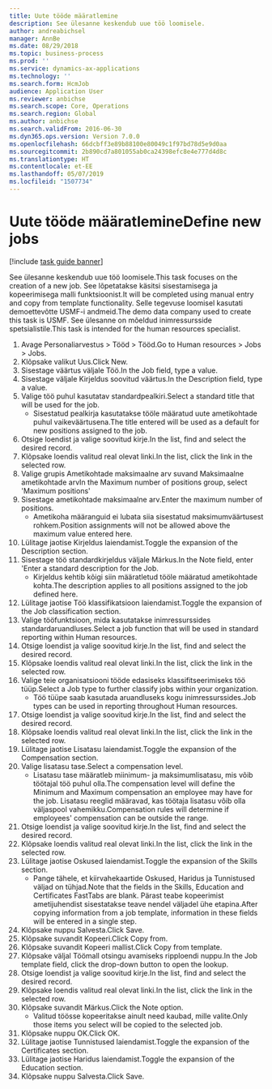 ```yaml
---
title: Uute tööde määratlemine
description: See ülesanne keskendub uue töö loomisele.
author: andreabichsel
manager: AnnBe
ms.date: 08/29/2018
ms.topic: business-process
ms.prod: ''
ms.service: dynamics-ax-applications
ms.technology: ''
ms.search.form: HcmJob
audience: Application User
ms.reviewer: anbichse
ms.search.scope: Core, Operations
ms.search.region: Global
ms.author: anbichse
ms.search.validFrom: 2016-06-30
ms.dyn365.ops.version: Version 7.0.0
ms.openlocfilehash: 66dcbff3e89b88100e80049c1f97bd78d5e9d0aa
ms.sourcegitcommit: 2b890cd7a801055ab0ca24398efc8e4e777d4d8c
ms.translationtype: HT
ms.contentlocale: et-EE
ms.lasthandoff: 05/07/2019
ms.locfileid: "1507734"
---
```

# <a name="define-new-jobs"></a><span data-ttu-id="9265f-103">Uute tööde määratlemine</span><span class="sxs-lookup"><span data-stu-id="9265f-103">Define new jobs</span></span>

[!include [task guide banner](../../includes/task-guide-banner.md)]

<span data-ttu-id="9265f-104">See ülesanne keskendub uue töö loomisele.</span><span class="sxs-lookup"><span data-stu-id="9265f-104">This task focuses on the creation of a new job.</span></span> <span data-ttu-id="9265f-105">See lõpetatakse käsitsi sisestamisega ja kopeerimisega malli funktsioonist.</span><span class="sxs-lookup"><span data-stu-id="9265f-105">It will be completed using manual entry and copy from template functionality.</span></span> <span data-ttu-id="9265f-106">Selle tegevuse loomisel kasutati demoettevõtte USMF-i andmeid.</span><span class="sxs-lookup"><span data-stu-id="9265f-106">The demo data company used to create this task is USMF.</span></span> <span data-ttu-id="9265f-107">See ülesanne on mõeldud inimressursside spetsialistile.</span><span class="sxs-lookup"><span data-stu-id="9265f-107">This task is intended for the human resources specialist.</span></span>

1. <span data-ttu-id="9265f-108">Avage Personaliarvestus > Tööd > Tööd.</span><span class="sxs-lookup"><span data-stu-id="9265f-108">Go to Human resources > Jobs > Jobs.</span></span>
2. <span data-ttu-id="9265f-109">Klõpsake valikut Uus.</span><span class="sxs-lookup"><span data-stu-id="9265f-109">Click New.</span></span>
3. <span data-ttu-id="9265f-110">Sisestage väärtus väljale Töö.</span><span class="sxs-lookup"><span data-stu-id="9265f-110">In the Job field, type a value.</span></span>
4. <span data-ttu-id="9265f-111">Sisestage väljale Kirjeldus soovitud väärtus.</span><span class="sxs-lookup"><span data-stu-id="9265f-111">In the Description field, type a value.</span></span>
5. <span data-ttu-id="9265f-112">Valige töö puhul kasutatav standardpealkiri.</span><span class="sxs-lookup"><span data-stu-id="9265f-112">Select a standard title that will be used for the job.</span></span> 
    * <span data-ttu-id="9265f-113">Sisestatud pealkirja kasutatakse tööle määratud uute ametikohtade puhul vaikeväärtusena.</span><span class="sxs-lookup"><span data-stu-id="9265f-113">The title entered will be used as a default for new positions assigned to the job.</span></span>  
6. <span data-ttu-id="9265f-114">Otsige loendist ja valige soovitud kirje.</span><span class="sxs-lookup"><span data-stu-id="9265f-114">In the list, find and select the desired record.</span></span>
7. <span data-ttu-id="9265f-115">Klõpsake loendis valitud real olevat linki.</span><span class="sxs-lookup"><span data-stu-id="9265f-115">In the list, click the link in the selected row.</span></span>
8. <span data-ttu-id="9265f-116">Valige grupis Ametikohtade maksimaalne arv suvand Maksimaalne ametikohtade arv</span><span class="sxs-lookup"><span data-stu-id="9265f-116">In the Maximum number of positions group, select 'Maximum positions'</span></span>
9. <span data-ttu-id="9265f-117">Sisestage ametikohtade maksimaalne arv.</span><span class="sxs-lookup"><span data-stu-id="9265f-117">Enter the maximum number of positions.</span></span> 
    * <span data-ttu-id="9265f-118">Ametikoha määranguid ei lubata siia sisestatud maksimumväärtusest rohkem.</span><span class="sxs-lookup"><span data-stu-id="9265f-118">Position assignments will not be allowed above the maximum value entered here.</span></span>  
10. <span data-ttu-id="9265f-119">Lülitage jaotise Kirjeldus laiendamist.</span><span class="sxs-lookup"><span data-stu-id="9265f-119">Toggle the expansion of the Description section.</span></span>
11. <span data-ttu-id="9265f-120">Sisestage töö standardkirjeldus väljale Märkus.</span><span class="sxs-lookup"><span data-stu-id="9265f-120">In the Note field, enter 'Enter a standard description for the Job.</span></span>
    * <span data-ttu-id="9265f-121">Kirjeldus kehtib kõigi siin määratletud tööle määratud ametikohtade kohta.</span><span class="sxs-lookup"><span data-stu-id="9265f-121">The description applies to all positions assigned to the job defined here.</span></span>  
12. <span data-ttu-id="9265f-122">Lülitage jaotise Töö klassifikatsioon laiendamist.</span><span class="sxs-lookup"><span data-stu-id="9265f-122">Toggle the expansion of the Job classification section.</span></span>
13. <span data-ttu-id="9265f-123">Valige tööfunktsioon, mida kasutatakse inimressurssides standardaruandluses.</span><span class="sxs-lookup"><span data-stu-id="9265f-123">Select a job function that will be used in standard reporting within Human resources.</span></span>
14. <span data-ttu-id="9265f-124">Otsige loendist ja valige soovitud kirje.</span><span class="sxs-lookup"><span data-stu-id="9265f-124">In the list, find and select the desired record.</span></span>
15. <span data-ttu-id="9265f-125">Klõpsake loendis valitud real olevat linki.</span><span class="sxs-lookup"><span data-stu-id="9265f-125">In the list, click the link in the selected row.</span></span>
16. <span data-ttu-id="9265f-126">Valige teie organisatsiooni tööde edasiseks klassifitseerimiseks töö tüüp.</span><span class="sxs-lookup"><span data-stu-id="9265f-126">Select a Job type to further classify jobs within your organization.</span></span> 
    * <span data-ttu-id="9265f-127">Töö tüüpe saab kasutada aruandluseks kogu inimressurssides.</span><span class="sxs-lookup"><span data-stu-id="9265f-127">Job types can be used in reporting throughout Human resources.</span></span>  
17. <span data-ttu-id="9265f-128">Otsige loendist ja valige soovitud kirje.</span><span class="sxs-lookup"><span data-stu-id="9265f-128">In the list, find and select the desired record.</span></span>
18. <span data-ttu-id="9265f-129">Klõpsake loendis valitud real olevat linki.</span><span class="sxs-lookup"><span data-stu-id="9265f-129">In the list, click the link in the selected row.</span></span>
19. <span data-ttu-id="9265f-130">Lülitage jaotise Lisatasu laiendamist.</span><span class="sxs-lookup"><span data-stu-id="9265f-130">Toggle the expansion of the Compensation section.</span></span>
20. <span data-ttu-id="9265f-131">Valige lisatasu tase.</span><span class="sxs-lookup"><span data-stu-id="9265f-131">Select a compensation level.</span></span>
    * <span data-ttu-id="9265f-132">Lisatasu tase määratleb miinimum- ja maksimumlisatasu, mis võib töötajal töö puhul olla.</span><span class="sxs-lookup"><span data-stu-id="9265f-132">The compensation level will define the Minimum and Maximum compensation an employee may have for the job.</span></span> <span data-ttu-id="9265f-133">Lisatasu reeglid määravad, kas töötaja lisatasu võib olla väljaspool vahemikku.</span><span class="sxs-lookup"><span data-stu-id="9265f-133">Compensation rules will determine if employees' compensation can be outside the range.</span></span>  
21. <span data-ttu-id="9265f-134">Otsige loendist ja valige soovitud kirje.</span><span class="sxs-lookup"><span data-stu-id="9265f-134">In the list, find and select the desired record.</span></span>
22. <span data-ttu-id="9265f-135">Klõpsake loendis valitud real olevat linki.</span><span class="sxs-lookup"><span data-stu-id="9265f-135">In the list, click the link in the selected row.</span></span>
23. <span data-ttu-id="9265f-136">Lülitage jaotise Oskused laiendamist.</span><span class="sxs-lookup"><span data-stu-id="9265f-136">Toggle the expansion of the Skills section.</span></span>
    * <span data-ttu-id="9265f-137">Pange tähele, et kiirvahekaartide Oskused, Haridus ja Tunnistused väljad on tühjad.</span><span class="sxs-lookup"><span data-stu-id="9265f-137">Note that the fields in the Skills, Education and Certificates FastTabs are blank.</span></span> <span data-ttu-id="9265f-138">Pärast teabe kopeerimist ametijuhendist sisestatakse teave nendel väljadel ühe etapina.</span><span class="sxs-lookup"><span data-stu-id="9265f-138">After copying information from a job template, information in these fields will be entered in a single step.</span></span>   
24. <span data-ttu-id="9265f-139">Klõpsake nuppu Salvesta.</span><span class="sxs-lookup"><span data-stu-id="9265f-139">Click Save.</span></span>
25. <span data-ttu-id="9265f-140">Klõpsake suvandit Kopeeri.</span><span class="sxs-lookup"><span data-stu-id="9265f-140">Click Copy from.</span></span>
26. <span data-ttu-id="9265f-141">Klõpsake suvandit Kopeeri mallist.</span><span class="sxs-lookup"><span data-stu-id="9265f-141">Click Copy from template.</span></span>
27. <span data-ttu-id="9265f-142">Klõpsake väljal Töömall otsingu avamiseks ripploendi nuppu.</span><span class="sxs-lookup"><span data-stu-id="9265f-142">In the Job template field, click the drop-down button to open the lookup.</span></span>
28. <span data-ttu-id="9265f-143">Otsige loendist ja valige soovitud kirje.</span><span class="sxs-lookup"><span data-stu-id="9265f-143">In the list, find and select the desired record.</span></span>
29. <span data-ttu-id="9265f-144">Klõpsake loendis valitud real olevat linki.</span><span class="sxs-lookup"><span data-stu-id="9265f-144">In the list, click the link in the selected row.</span></span>
30. <span data-ttu-id="9265f-145">Klõpsake suvandit Märkus.</span><span class="sxs-lookup"><span data-stu-id="9265f-145">Click the Note option.</span></span>
    * <span data-ttu-id="9265f-146">Valitud töösse kopeeritakse ainult need kaubad, mille valite.</span><span class="sxs-lookup"><span data-stu-id="9265f-146">Only those items you select will be copied to the selected job.</span></span>    
31. <span data-ttu-id="9265f-147">Klõpsake nuppu OK.</span><span class="sxs-lookup"><span data-stu-id="9265f-147">Click OK.</span></span>
32. <span data-ttu-id="9265f-148">Lülitage jaotise Tunnistused laiendamist.</span><span class="sxs-lookup"><span data-stu-id="9265f-148">Toggle the expansion of the Certificates section.</span></span>
33. <span data-ttu-id="9265f-149">Lülitage jaotise Haridus laiendamist.</span><span class="sxs-lookup"><span data-stu-id="9265f-149">Toggle the expansion of the Education section.</span></span>
34. <span data-ttu-id="9265f-150">Klõpsake nuppu Salvesta.</span><span class="sxs-lookup"><span data-stu-id="9265f-150">Click Save.</span></span>


